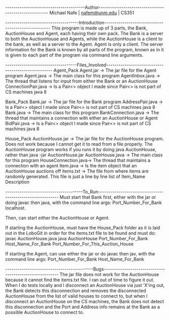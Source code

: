 ---------------------------------------Author-----------------------------------------------------
Michael Nafe | nafem@unm.edu | CS351


------------------------------------Introduction---------------------------------------------------
This program is made up of 3 parts, the Bank, AuctionHouse and Agent, each having their own pack.
The Bank is a server to both the AuctionHouse and Agents, while the AuctionHouse is a client to 
the bank, as well as a server to the Agent. Agent is only a client. The server information for
the Bank is known by all parts of the program, known as in it is given to each part of the 
program via command line arguments.


-----------------------------------Files_Involved---------------------------------------------------
Agent_Pack
	Agent.jar			-> The jar file for the Agent program
	Agent.java			-> The main class for this program
	AgentInbox.java		-> The thread that listens for input from either the Bank or an AuctionHouse
	ConnectionPair.java -> Is a Pair<> object I made since Pair<> is not part of CS machines java 8
	
Bank_Pack
	Bank.jar			-> The jar file for the Bank program
	AddressPair.java	-> Is a Pair<> object I made since Pair<> is not part of CS machines java 8
	Bank.java			-> The main class for this program
	BankConnection.java	-> The thread that maintains a connection with either an AuctionHouse or Agent 
	BidPair.java		-> Is a Pair<> object I made since Pair<> is not part of CS machines java 8
	
House_Pack
	AuctionHouse.jar	-> The jar file for the AuctionHouse program. Does not work because I cannot
						   get it to read from a file properly. The AuctionHouse program works if
						   you runs it by doing java AuctionHouse, rather than java -jar AuctionHouse.jar
	AuctionHouse.java	-> The main class for this program
	HouseConnection.java-> The thread that maintains a connection with an agent
	Item.java			-> Is the item object that an AuctionHouse auctions off
	items.txt			-> The file from where items are randomly generated. This file is just a line
						   by line list of Item_Name Description
						   
						   
--------------------------------------To_Run----------------------------------------------------------
Must start that Bank first, either with the jar or doing javac then java, with the command line args: 
Port_Number_For_Bank localhost.

Then, can start either the AuctionHouse or Agent. 

If starting the AuctionHouse, must have the House_Pack folder as it is laid out in the LoboGit in order 
for the items.txt file to be found and must do:
javac AuctionHouse.java
java AuctionHouse Port_Number_For_Bank Host_Name_For_Bank Port_Number_For_This_Auction_House

If starting the Agent, can use either the jar or do javac then jav, with the command line args:
Port_Number_For_Bank Host_Name_For_Bank


-------------------------------------------Bugs--------------------------------------------------------
The jar file does not work for the AuctionHouse because it cannot find the items.txt file. I ran out
of time to figure it out. When I do tests locally and I disconnect an AuctionHouse via just 'X'ing out,
the Bank detects this disconnection and removes the disconnected AuctionHouse from the list of valid 
houses to connect to, but when I disconnect an AuctionHouse on the CS machines, the Bank does not detect
this disconnection and the Port and Address info remains at the Bank as a possible AuctionHouse to 
connect to.

	